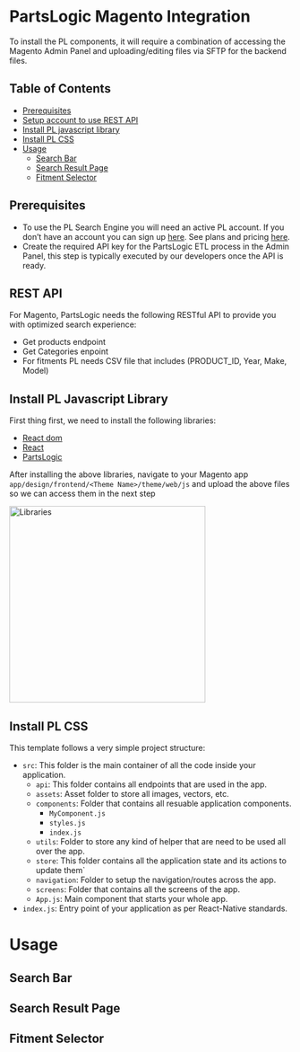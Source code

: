 
PartsLogic Magento Integration
======
To install the PL components, it will require a combination of accessing the Magento Admin Panel and uploading/editing files via SFTP for the backend files.
## Table of Contents

* [Prerequisites](#prerequisites)
* [Setup account to use REST API](#rest-api)
* [Install PL javascript library](#install-pl-javascript-library)
* [Install PL CSS](#install-pl-css)
* [Usage](#usage)
   - [Search Bar](#search-bar)
   - [Search Result Page](#search-result-page)
   - [Fitment Selector](#fitment-selector)


## Prerequisites

-  To use the PL Search Engine you will need an active PL account. If you don’t have an account you can sign up [here](https://partslogic.com/pricing/](https://partslogic.com/request-demo/)). See plans and pricing [here](https://partslogic.com/pricing/).
- Create the required API key for the PartsLogic ETL process in the Admin Panel, this step is typically executed by our developers once the API is ready.

## REST API

For Magento, PartsLogic needs the following RESTful API to provide you with optimized search experience:

- Get products endpoint 
- Get Categories enpoint 
- For fitments PL needs CSV file that includes (PRODUCT_ID, Year, Make, Model)


## Install PL Javascript Library

First thing first, we need to install the following libraries:
- [React dom](https://unpkg.com/react-dom@17.0.2/umd/react-dom.production.min.js)
- [React](https://unpkg.com/react@17/umd/react.production.min.js)
- [PartsLogic](https://unpkg.com/@partslogic/ui@0.0.17-alpha.0/build/index.umd.js)

After installing the above libraries, navigate to your Magento app `app/design/frontend/<Theme Name>/theme/web/js` and upload the above files so we can access them in the next step

<img width="350" alt="Libraries" src="https://user-images.githubusercontent.com/20854551/195536593-a08ba61f-514a-4ebe-b4e0-6807f51984c0.png">

## Install PL CSS
This template follows a very simple project structure:
- `src`: This folder is the main container of all the code inside your application.
  - `api`: This folder contains all endpoints that are used in the app.
  - `assets`: Asset folder to store all images, vectors, etc.
  - `components`: Folder that contains all resuable application components.
      - `MyComponent.js`
      - `styles.js`
      - `index.js`
  - `utils`: Folder to store any kind of helper that are need to be used all over the app.
  - `store`: This folder contains all the application state and its actions to update them`
  - `navigation`: Folder to setup the navigation/routes across the app.
  - `screens`: Folder that contains all the screens of the app.
  - `App.js`: Main component that starts your whole app.
- `index.js`: Entry point of your application as per React-Native standards.

# Usage
  ## Search Bar
  ## Search Result Page
  ## Fitment Selector


